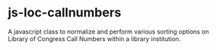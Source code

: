 js-loc-callnumbers
==================

A javascript class to normalize and perform various sorting options on Library of Congress Call Numbers within a library institution.
